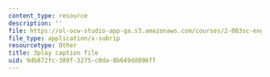 ```yaml
---
content_type: resource
description: ''
file: https://ol-ocw-studio-app-qa.s3.amazonaws.com/courses/2-003sc-engineering-dynamics-fall-2011/9db872fc389f3275c0da8b649dd896ff_p9DHjoLS3GA.srt
file_type: application/x-subrip
resourcetype: Other
title: 3play caption file
uid: 9db872fc-389f-3275-c0da-8b649dd896ff
---
```

